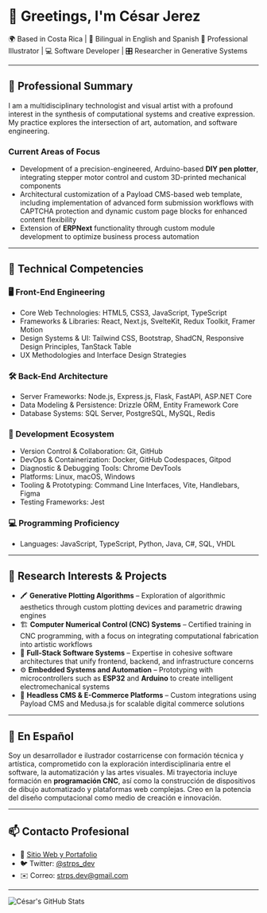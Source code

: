 # 👋 Greetings, I'm César Jerez

🌍 Based in Costa Rica | 💬 Bilingual in English and Spanish
🎨 Professional Illustrator | 💻 Software Developer | 🎛 Researcher in Generative Systems

---

## 🧠 Professional Summary

I am a multidisciplinary technologist and visual artist with a profound interest in the synthesis of computational systems and creative expression. My practice explores the intersection of art, automation, and software engineering.

### Current Areas of Focus

* Development of a precision-engineered, Arduino-based **DIY pen plotter**, integrating stepper motor control and custom 3D-printed mechanical components
* Architectural customization of a Payload CMS-based web template, including implementation of advanced form submission workflows with CAPTCHA protection and dynamic custom page blocks for enhanced content flexibility
* Extension of **ERPNext** functionality through custom module development to optimize business process automation

---

## 🔨 Technical Competencies

### 🖥️ Front-End Engineering

* Core Web Technologies: HTML5, CSS3, JavaScript, TypeScript
* Frameworks & Libraries: React, Next.js, SvelteKit, Redux Toolkit, Framer Motion
* Design Systems & UI: Tailwind CSS, Bootstrap, ShadCN, Responsive Design Principles, TanStack Table
* UX Methodologies and Interface Design Strategies

### 🛠️ Back-End Architecture

* Server Frameworks: Node.js, Express.js, Flask, FastAPI, ASP.NET Core
* Data Modeling & Persistence: Drizzle ORM, Entity Framework Core
* Database Systems: SQL Server, PostgreSQL, MySQL, Redis

### 🧰 Development Ecosystem

* Version Control & Collaboration: Git, GitHub
* DevOps & Containerization: Docker, GitHub Codespaces, Gitpod
* Diagnostic & Debugging Tools: Chrome DevTools
* Platforms: Linux, macOS, Windows
* Tooling & Prototyping: Command Line Interfaces, Vite, Handlebars, Figma
* Testing Frameworks: Jest

### 💻 Programming Proficiency

* Languages: JavaScript, TypeScript, Python, Java, C#, SQL, VHDL

---

## 🚀 Research Interests & Projects

* 🖍️ **Generative Plotting Algorithms** – Exploration of algorithmic aesthetics through custom plotting devices and parametric drawing engines
* 🏗️ **Computer Numerical Control (CNC) Systems** – Certified training in CNC programming, with a focus on integrating computational fabrication into artistic workflows
* 🧱 **Full-Stack Software Systems** – Expertise in cohesive software architectures that unify frontend, backend, and infrastructure concerns
* ⚙️ **Embedded Systems and Automation** – Prototyping with microcontrollers such as **ESP32** and **Arduino** to create intelligent electromechanical systems
* 🛒 **Headless CMS & E-Commerce Platforms** – Custom integrations using Payload CMS and Medusa.js for scalable digital commerce solutions

---

## 📣 En Español

Soy un desarrollador e ilustrador costarricense con formación técnica y artística, comprometido con la exploración interdisciplinaria entre el software, la automatización y las artes visuales. Mi trayectoria incluye formación en **programación CNC**, así como la construcción de dispositivos de dibujo automatizado y plataformas web complejas. Creo en la potencia del diseño computacional como medio de creación e innovación.

---

## 📫 Contacto Profesional

* 💼 [Sitio Web y Portafolio](https://strps.dev)
* 🐦 Twitter: [@strps_dev](https://x.com/strps_dev)
* ✉️ Correo: [strps.dev@gmail.com](mailto:strps.dev@gmail.com)

---

![César's GitHub Stats](https://github-readme-stats.vercel.app/api?username=strps\&show_icons=true\&theme=radical)
